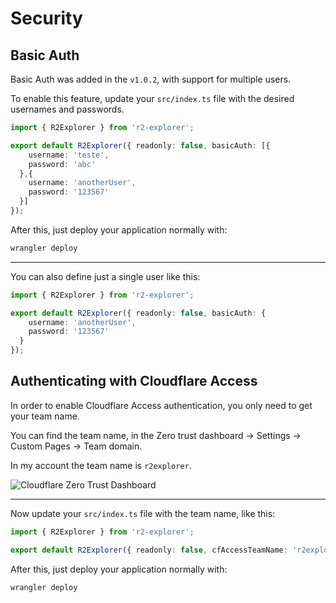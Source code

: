 # Security

## Basic Auth

Basic Auth was added in the `v1.0.2`, with support for multiple users.

To enable this feature, update your `src/index.ts` file with the desired usernames and passwords.

```ts:src/index.ts
import { R2Explorer } from 'r2-explorer';

export default R2Explorer({ readonly: false, basicAuth: [{
    username: 'teste',
    password: 'abc'
  },{
    username: 'anotherUser',
    password: '123567'
  }]
});
```

After this, just deploy your application normally with:

```bash
wrangler deploy
```

---

You can also define just a single user like this:

```ts:src/index.ts
import { R2Explorer } from 'r2-explorer';

export default R2Explorer({ readonly: false, basicAuth: {
    username: 'anotherUser',
    password: '123567'
  }
});
```


## Authenticating with Cloudflare Access

In order to enable Cloudflare Access authentication, you only need to get your team name.

You can find the team name, in the Zero trust dashboard -> Settings -> Custom Pages -> Team domain.

In my account the team name is `r2explorer`.

![Cloudflare Zero Trust Dashboard](/assets/cloudflare-access.png)

---

Now update your `src/index.ts` file with the team name, like this:

```ts:src/index.ts
import { R2Explorer } from 'r2-explorer';

export default R2Explorer({ readonly: false, cfAccessTeamName: 'r2explorer' });
```

After this, just deploy your application normally with:

```bash
wrangler deploy
```
